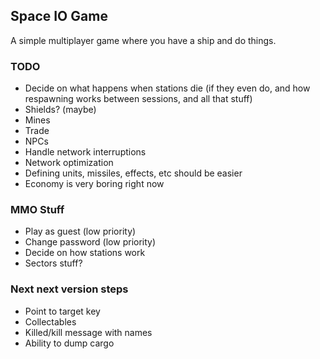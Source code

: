 ## Space IO Game

A simple multiplayer game where you have a ship and do things.

### TODO

- Decide on what happens when stations die (if they even do, and how respawning works between sessions, and all that stuff)
- Shields? (maybe)
- Mines
- Trade
- NPCs
- Handle network interruptions
- Network optimization
- Defining units, missiles, effects, etc should be easier
- Economy is very boring right now

### MMO Stuff

- Play as guest (low priority)
- Change password (low priority)
- Decide on how stations work
- Sectors stuff?


### Next next version steps

- Point to target key
- Collectables
- Killed/kill message with names
- Ability to dump cargo
